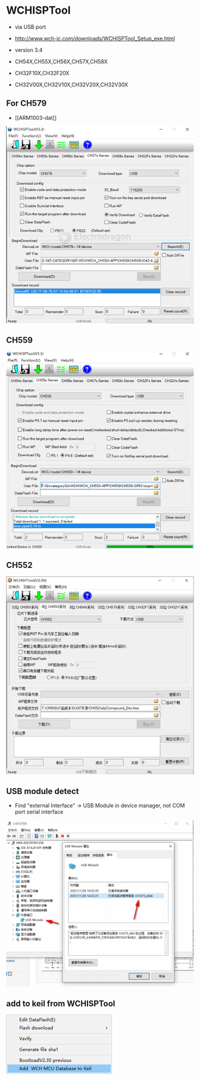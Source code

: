 

# WCHISPTool 


- via USB port 
- http://www.wch-ic.com/downloads/WCHISPTool_Setup_exe.html

- version 3.4 
- CH54X,CH55X,CH56X,CH57X,CH58X
- CH32F10X,CH32F20X
- CH32V00X,CH32V10X,CH32V20X,CH32V30X


## For CH579

- [[ARM1003-dat]]

![](2024-05-07-16-20-48.png)

## CH559

![](36-39-15-31-01-2023.png)



## CH552

![](08-35-18-30-01-2023.png)

## USB module detect 
* Find "external Interface" -> USB Module in device manager, not COM port serial interface

![](51-42-14-25-07-2023.png)

## add to keil from WCHISPTool 

![](33-43-14-25-07-2023.png)


